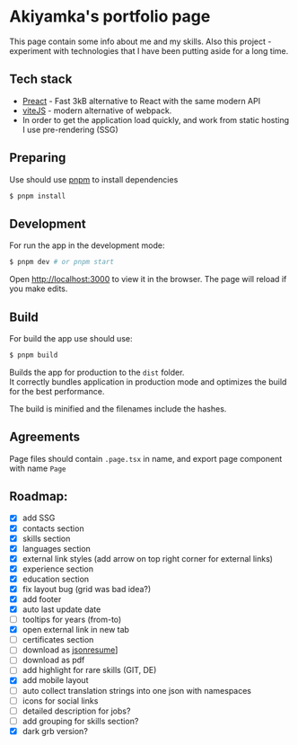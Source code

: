 # Akiyamka's portfolio page
This page contain some info about me and my skills.
Also this project - experiment with technologies that I have been putting aside for a long time.

## Tech stack
 - [Preact](https://preactjs.com/) - Fast 3kB alternative to React with the same modern API  
 - [viteJS](https://vitejs.dev/) - modern alternative of webpack.  
 - In order to get the application load quickly, and work from static hosting I use pre-rendering (SSG)

## Preparing
Use should use [pnpm](https://pnpm.io/) to install dependencies

```bash
$ pnpm install
```

## Development

For run the app in the development mode:

```bash
$ pnpm dev # or pnpm start
```

Open [http://localhost:3000](http://localhost:3000) to view it in the browser.
The page will reload if you make edits.<br>

## Build

For build the app use should use:

```bash
$ pnpm build 
```
Builds the app for production to the `dist` folder.<br>
It correctly bundles application in production mode and optimizes the build for the best performance.

The build is minified and the filenames include the hashes.<br>

## Agreements
Page files should contain `.page.tsx` in name, and export page component with name `Page`



## Roadmap:
- [x] add SSG
- [x] contacts section
- [x] skills section
- [x] languages section
- [x] external link styles (add arrow on top right corner for external links)
- [x] experience section
- [x] education section
- [x] fix layout bug (grid was bad idea?)
- [x] add footer
- [x] auto last update date
- [ ] tooltips for years (from-to)
- [x] open external link in new tab
- [ ] certificates section
- [ ] download as [jsonresume](https://jsonresume.org/schema/)]
- [ ] download as pdf
- [ ] add highlight for rare skills (GIT, DE)
- [x] add mobile layout
- [ ] auto collect translation strings into one json with namespaces
- [ ] icons for social links
- [ ] detailed description for jobs?
- [ ] add grouping for skills section?
- [x] dark grb version?